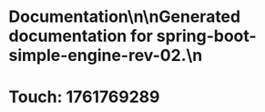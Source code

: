 # Documentation\n\nGenerated documentation for spring-boot-simple-engine-rev-02.\n

# Touch: 1761769289
